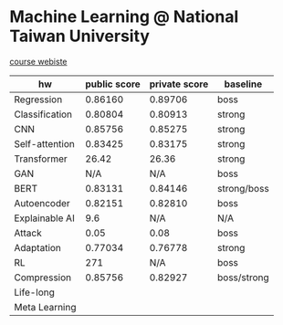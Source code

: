 # Machine Learning @ National Taiwan University

[course webiste](https://speech.ee.ntu.edu.tw/~hylee/ml/2022-spring.php)

| hw | public score | private score | baseline |
| --- | --- | --- | --- |
| Regression | 0.86160 | 0.89706 | boss |
| Classification | 0.80804 | 0.80913| strong |
| CNN | 0.85756 | 0.85275 | strong |
| Self-attention | 0.83425 |0.83175 | strong |
| Transformer | 26.42 | 26.36  | strong |
| GAN | N/A | N/A | boss |
| BERT | 0.83131 | 0.84146 | strong/boss |
| Autoencoder | 0.82151 | 0.82810 | boss |
| Explainable AI | 9.6 | N/A | N/A |
| Attack | 0.05 | 0.08 | boss |
| Adaptation | 0.77034 | 0.76778 | strong |
| RL | 271 | N/A | boss |
| Compression | 0.85756 | 0.82927 | boss/strong |
| Life-long | | | |
| Meta Learning | | | |
